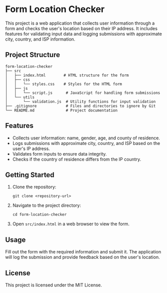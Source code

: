 # Form Location Checker

This project is a web application that collects user information through a form and checks the user's location based on their IP address. It includes features for validating input data and logging submissions with approximate city, country, and ISP information.

## Project Structure

```
form-location-checker
├── src
│   ├── index.html        # HTML structure for the form
│   ├── css
│   │   └── styles.css    # Styles for the HTML form
│   ├── js
│   │   └── script.js      # JavaScript for handling form submissions
│   └── utils
│       └── validation.js  # Utility functions for input validation
├── .gitignore             # Files and directories to ignore by Git
└── README.md              # Project documentation
```

## Features

- Collects user information: name, gender, age, and county of residence.
- Logs submissions with approximate city, country, and ISP based on the user's IP address.
- Validates form inputs to ensure data integrity.
- Checks if the country of residence differs from the IP country.

## Getting Started

1. Clone the repository:
   ```
   git clone <repository-url>
   ```

2. Navigate to the project directory:
   ```
   cd form-location-checker
   ```

3. Open `src/index.html` in a web browser to view the form.

## Usage

Fill out the form with the required information and submit it. The application will log the submission and provide feedback based on the user's location.

## License

This project is licensed under the MIT License.